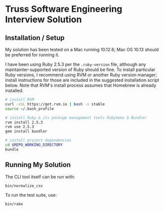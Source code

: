 # Truss Software Engineering Interview Solution

## Installation / Setup

My solution has been tested on a Mac running 10.12.6; Mac OS 10.13 should be preferred for running it.

I have been using Ruby 2.5.3 per the `.ruby-version` file, although any maintainter-supported version of Ruby should be fine. To install particular Ruby versions, I recommend using RVM or another Ruby version manager; install instructions for those are included in the suggested installation script below. Note that RVM's install process assumes that Homebrew is already installed.

```bash
# install RVM
curl -sSL https://get.rvm.io | bash -s stable
source ~/.bash_profile

# install Ruby & its package management tools RubyGems & Bundler
rvm install 2.5.3
rvm use 2.5.3
gem install bundler

# install project dependencies
cd $REPO_WORKING_DIRECTORY
bundle
```

## Running My Solution

The CLI tool itself can be run with:

```
bin/normalize_csv
```

To run the test suite, use:

```
bin/rake
```

